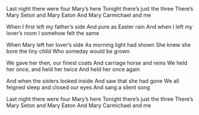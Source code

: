 Last night there were four Mary’s here
Tonight there’s just the three
There’s Mary Seton and Mary Eaton
And Mary Carmichael and me

When I first left my father’s side
And pure as Easter rain
And when I left my lover’s room
I somehow felt the same

When Mary left her lover’s side
As morning light had shown
She knew she bore the tiny child
Who someday would be grown

We gave her then, our finest coats
And carriage horse and reins
We held her once, and held her twice
And held her once again

And when the sisters looked inside
And saw that she had gone
We all feigned sleep and closed our eyes
And sang a silent song

Last night there were four Mary’s here
Tonight there’s just the three
There’s Mary Seton and Mary Eaton
And Mary Carmichael and me
